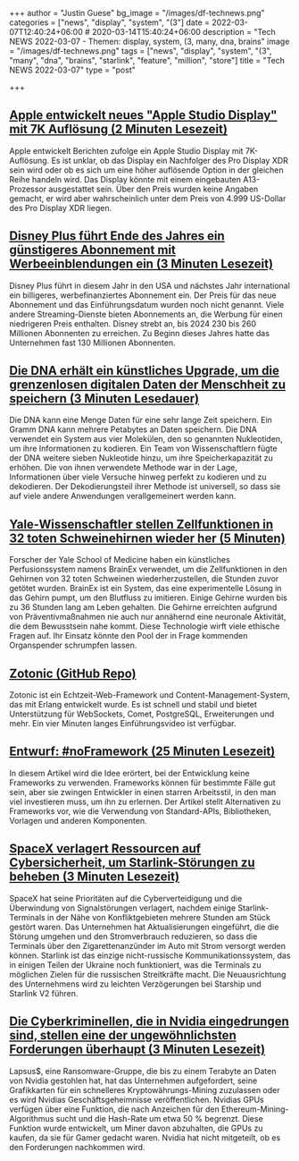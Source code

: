 +++
author = "Justin Guese"
bg_image = "/images/df-technews.png"
categories = ["news", "display", "system", "(3"]
date = 2022-03-07T12:40:24+06:00 # 2020-03-14T15:40:24+06:00
description = "Tech NEWS 2022-03-07 - Themen: display, system, (3, many, dna, brains"
image = "/images/df-technews.png"
tags = ["news", "display", "system", "(3", "many", "dna", "brains", "starlink", "feature", "million", "store"]
title = "Tech NEWS 2022-03-07"
type = "post"

+++

## [Apple entwickelt neues "Apple Studio Display" mit 7K Auflösung (2 Minuten Lesezeit)](https://appleinsider.com/articles/22/03/04/apple-developing-new-apple-studio-display-with-7k-resolution)

 Apple entwickelt Berichten zufolge ein Apple Studio Display mit 7K-Auflösung. Es ist unklar, ob das Display ein Nachfolger des Pro Display XDR sein wird oder ob es sich um eine höher auflösende Option in der gleichen Reihe handeln wird. Das Display könnte mit einem eingebauten A13-Prozessor ausgestattet sein. Über den Preis wurden keine Angaben gemacht, er wird aber wahrscheinlich unter dem Preis von 4.999 US-Dollar des Pro Display XDR liegen.

## [Disney Plus führt Ende des Jahres ein günstigeres Abonnement mit Werbeeinblendungen ein (3 Minuten Lesezeit)](https://www.cnet.com/tech/services-and-software/disney-plus-to-add-cheaper-tier-with-ads-late-this-year/)

 Disney Plus führt in diesem Jahr in den USA und nächstes Jahr international ein billigeres, werbefinanziertes Abonnement ein. Der Preis für das neue Abonnement und das Einführungsdatum wurden noch nicht genannt. Viele andere Streaming-Dienste bieten Abonnements an, die Werbung für einen niedrigeren Preis enthalten. Disney strebt an, bis 2024 230 bis 260 Millionen Abonnenten zu erreichen. Zu Beginn dieses Jahres hatte das Unternehmen fast 130 Millionen Abonnenten.

## [Die DNA erhält ein künstliches Upgrade, um die grenzenlosen digitalen Daten der Menschheit zu speichern (3 Minuten Lesedauer)](https://www.cnet.com/news/dna-gets-artificial-upgrade-to-store-humanitys-boundless-digital-data/)

 Die DNA kann eine Menge Daten für eine sehr lange Zeit speichern. Ein Gramm DNA kann mehrere Petabytes an Daten speichern. Die DNA verwendet ein System aus vier Molekülen, den so genannten Nukleotiden, um ihre Informationen zu kodieren. Ein Team von Wissenschaftlern fügte der DNA weitere sieben Nukleotide hinzu, um ihre Speicherkapazität zu erhöhen. Die von ihnen verwendete Methode war in der Lage, Informationen über viele Versuche hinweg perfekt zu kodieren und zu dekodieren. Der Dekodierungsteil ihrer Methode ist universell, so dass sie auf viele andere Anwendungen verallgemeinert werden kann.

## [Yale-Wissenschaftler stellen Zellfunktionen in 32 toten Schweinehirnen wieder her (5 Minuten)](https://bigthink.com/surprising-science/zombie-pigs-brainex/)

 Forscher der Yale School of Medicine haben ein künstliches Perfusionssystem namens BrainEx verwendet, um die Zellfunktionen in den Gehirnen von 32 toten Schweinen wiederherzustellen, die Stunden zuvor getötet wurden. BrainEx ist ein System, das eine experimentelle Lösung in das Gehirn pumpt, um den Blutfluss zu imitieren. Einige Gehirne wurden bis zu 36 Stunden lang am Leben gehalten. Die Gehirne erreichten aufgrund von Präventivmaßnahmen nie auch nur annähernd eine neuronale Aktivität, die dem Bewusstsein nahe kommt. Diese Technologie wirft viele ethische Fragen auf. Ihr Einsatz könnte den Pool der in Frage kommenden Organspender schrumpfen lassen.

## [Zotonic (GitHub Repo)](https://github.com/zotonic/zotonic)

 Zotonic ist ein Echtzeit-Web-Framework und Content-Management-System, das mit Erlang entwickelt wurde. Es ist schnell und stabil und bietet Unterstützung für WebSockets, Comet, PostgreSQL, Erweiterungen und mehr. Ein vier Minuten langes Einführungsvideo ist verfügbar.

## [Entwurf: #noFramework (25 Minuten Lesezeit)](https://javarome.medium.com/design-noframework-bbc00a02d9b3)

 In diesem Artikel wird die Idee erörtert, bei der Entwicklung keine Frameworks zu verwenden. Frameworks können für bestimmte Fälle gut sein, aber sie zwingen Entwickler in einen starren Arbeitsstil, in den man viel investieren muss, um ihn zu erlernen. Der Artikel stellt Alternativen zu Frameworks vor, wie die Verwendung von Standard-APIs, Bibliotheken, Vorlagen und anderen Komponenten.

## [SpaceX verlagert Ressourcen auf Cybersicherheit, um Starlink-Störungen zu beheben (3 Minuten Lesezeit)](https://spacenews.com/spacex-shifts-resources-to-cybersecurity-to-address-starlink-jamming/)

 SpaceX hat seine Prioritäten auf die Cyberverteidigung und die Überwindung von Signalstörungen verlagert, nachdem einige Starlink-Terminals in der Nähe von Konfliktgebieten mehrere Stunden am Stück gestört waren. Das Unternehmen hat Aktualisierungen eingeführt, die die Störung umgehen und den Stromverbrauch reduzieren, so dass die Terminals über den Zigarettenanzünder im Auto mit Strom versorgt werden können. Starlink ist das einzige nicht-russische Kommunikationssystem, das in einigen Teilen der Ukraine noch funktioniert, was die Terminals zu möglichen Zielen für die russischen Streitkräfte macht. Die Neuausrichtung des Unternehmens wird zu leichten Verzögerungen bei Starship und Starlink V2 führen.

## [Die Cyberkriminellen, die in Nvidia eingedrungen sind, stellen eine der ungewöhnlichsten Forderungen überhaupt (3 Minuten Lesezeit)](https://arstechnica.com/information-technology/2022/03/cybercriminals-who-breached-nvidia-issue-one-of-the-most-unusual-demands-ever/)

 Lapsus$, eine Ransomware-Gruppe, die bis zu einem Terabyte an Daten von Nvidia gestohlen hat, hat das Unternehmen aufgefordert, seine Grafikkarten für ein schnelleres Kryptowährungs-Mining zuzulassen oder es wird Nvidias Geschäftsgeheimnisse veröffentlichen. Nvidias GPUs verfügen über eine Funktion, die nach Anzeichen für den Ethereum-Mining-Algorithmus sucht und die Hash-Rate um etwa 50 % begrenzt. Diese Funktion wurde entwickelt, um Miner davon abzuhalten, die GPUs zu kaufen, da sie für Gamer gedacht waren. Nvidia hat nicht mitgeteilt, ob es den Forderungen nachkommen wird.

